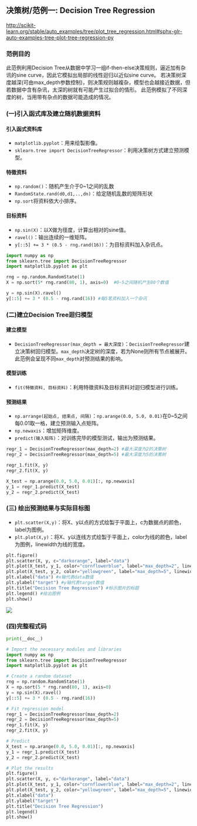 
## 决策树/范例一: Decision Tree Regression
http://scikit-learn.org/stable/auto_examples/tree/plot_tree_regression.html#sphx-glr-auto-examples-tree-plot-tree-regression-py

### 范例目的
此范例利用Decision Tree从数据中学习一组if-then-else决策规则，逼近加有杂讯的sine curve，因此它模拟出局部的线性迴归以近似sine curve。
若决策树深度越深(可由max_depth参数控制)，则决策规则越複杂，模型也会越接近数据，但若数据中含有杂讯，太深的树就有可能产生过拟合的情形。
此范例模拟了不同深度的树，当用带有杂点的数据可能造成的情况。

### (一)引入函式库及建立随机数据资料
#### 引入函式资料库
* `matplotlib.pyplot`：用来绘製影像。<br />
* `sklearn.tree import DecisionTreeRegressor`：利用决策树方式建立预测模型。<br />

#### 特徵资料
* `np.random()`：随机产生介于0~1之间的乱数<br />
* `RandomState.rand(d0,d1,..,dn)`：给定随机乱数的矩阵形状<br />
* `np.sort`将资料依大小排序。<br />

#### 目标资料
* `np.sin(X)`：以X做为径度，计算出相对的sine值。<br />
* `ravel()`：输出连续的一维矩阵。<br />
* `y[::5] += 3 * (0.5 - rng.rand(16))`：为目标资料加入杂讯点。<br />

```python
import numpy as np
from sklearn.tree import DecisionTreeRegressor
import matplotlib.pyplot as plt

rng = np.random.RandomState(1)
X = np.sort(5* rng.rand(80, 1), axis=0)  #0~5之间随机产生80个数值

y = np.sin(X).ravel()
y[::5] += 3 * (0.5 - rng.rand(16)) #每5笔资料加入一个杂讯
```

### (二)建立Decision Tree迴归模型
#### 建立模型
* `DecisionTreeRegressor(max_depth = 最大深度)`：`DecisionTreeRegressor`建立决策树回归模型。`max_depth`决定树的深度，若为None则所有节点被展开。此范例会呈现不同`max_depth`对预测结果的影响。

#### 模型训练
* `fit(特徵资料, 目标资料)`：利用特徵资料及目标资料对迴归模型进行训练。<br />

#### 预测结果
* `np.arrange(起始点, 结束点, 间隔)`：`np.arange(0.0, 5.0, 0.01)`在0~5之间每0.01取一格，建立预测输入点矩阵。<br />
* `np.newaxis`：增加矩阵维度。<br />
* `predict(输入矩阵)`：对训练完毕的模型测试，输出为预测结果。<br />

```python
regr_1 = DecisionTreeRegressor(max_depth=2) #最大深度为2的决策树
regr_2 = DecisionTreeRegressor(max_depth=5) #最大深度为5的决策树

regr_1.fit(X, y)
regr_2.fit(X, y)

X_test = np.arange(0.0, 5.0, 0.01)[:, np.newaxis]
y_1 = regr_1.predict(X_test)
y_2 = regr_2.predict(X_test)
```

### (三) 绘出预测结果与实际目标图
* `plt.scatter(X,y)`：将X、y以点的方式绘製于平面上，c为数据点的颜色，label为图例。<br />
* `plt.plot(X,y)`：将X、y以连线方式绘製于平面上，color为线的颜色，label为图例，linewidth为线的宽度。<br />


```python
plt.figure()
plt.scatter(X, y, c="darkorange", label="data")
plt.plot(X_test, y_1, color="cornflowerblue", label="max_depth=2", linewidth=2)
plt.plot(X_test, y_2, color="yellowgreen", label="max_depth=5", linewidth=2)
plt.xlabel("data") #x轴代表data数值
plt.ylabel("target") #y轴代表target数值
plt.title("Decision Tree Regression") #标示图片的标题
plt.legend() #绘出图例
plt.show()
```

![](./image/DecisionTreeRegression.png)

### (四)完整程式码

```python
print(__doc__)

# Import the necessary modules and libraries
import numpy as np
from sklearn.tree import DecisionTreeRegressor
import matplotlib.pyplot as plt

# Create a random dataset
rng = np.random.RandomState(1)
X = np.sort(5 * rng.rand(80, 1), axis=0)
y = np.sin(X).ravel()
y[::5] += 3 * (0.5 - rng.rand(16))

# Fit regression model
regr_1 = DecisionTreeRegressor(max_depth=2)
regr_2 = DecisionTreeRegressor(max_depth=5)
regr_1.fit(X, y)
regr_2.fit(X, y)

# Predict
X_test = np.arange(0.0, 5.0, 0.01)[:, np.newaxis]
y_1 = regr_1.predict(X_test)
y_2 = regr_2.predict(X_test)

# Plot the results
plt.figure()
plt.scatter(X, y, c="darkorange", label="data")
plt.plot(X_test, y_1, color="cornflowerblue", label="max_depth=2", linewidth=2)
plt.plot(X_test, y_2, color="yellowgreen", label="max_depth=5", linewidth=2)
plt.xlabel("data")
plt.ylabel("target")
plt.title("Decision Tree Regression")
plt.legend()
plt.show()
```
